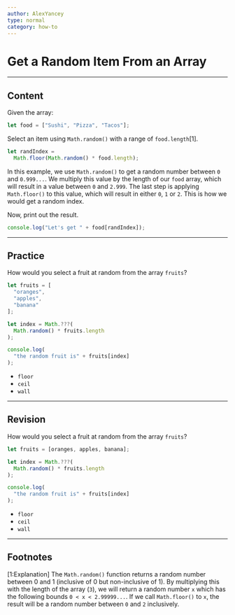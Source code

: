 ```yaml
---
author: AlexYancey
type: normal
category: how-to
---
```


# Get a Random Item From an Array


---

## Content

Given the array:

```js
let food = ["Sushi", "Pizza", "Tacos"];
```

Select an item using `Math.random()` with a range of `food.length`[1].

```js
let randIndex =
  Math.floor(Math.random() * food.length);
```

In this example, we use `Math.random()` to get a random number between `0` and `0.999...`. We multiply this value by the length of our `food` array, which will result in a value between `0` and `2.999`. The last step is applying `Math.floor()` to this value, which will result in either `0`, `1` or `2`. This is how we would get a random index.

Now, print out the result.

```js
console.log("Let's get " + food[randIndex]);
```


---

## Practice

How would you select a fruit at random from the array `fruits`?

```js
let fruits = [
  "oranges",
  "apples",
  "banana"
];

let index = Math.???(
  Math.random() * fruits.length
);

console.log(
  "the random fruit is" + fruits[index]
);

```

- `floor`
- `ceil`
- `wall`


---

## Revision

How would you select a fruit at random from the array `fruits`?

```js
let fruits = [oranges, apples, banana];

let index = Math.???(
  Math.random() * fruits.length
);

console.log(
  "the random fruit is" + fruits[index]
);
```

- `floor`
- `ceil`
- `wall`


---

## Footnotes

[1:Explanation]
The `Math.random()` function returns a random number between 0 and 1 (inclusive of 0 but non-inclusive of 1). By multiplying this with the length of the array (`3`), we will return a random number `x` which has the following bounds `0 < x < 2.99999...`. If we call `Math.floor()` to `x`, the result will be a random number between `0` and `2` inclusively.
